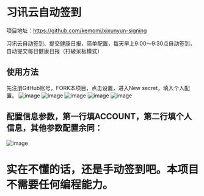 # 习讯云自动签到
项目地址：https://github.com/kemomi/xixunyun-signing

习讯云自动签到、提交健康日报，简单配置，每天早上9:00～9:30点自动签到，自动提交每日健康日报（打破呆板模式）

## 使用方法

先注册GitHub账号，FORK本项目，点击设置，进入New secret，填入个人配置。
![image](https://user-images.githubusercontent.com/76780905/224594651-545cf708-c4e4-4ca4-b261-9ede444f60ec.png)
![image](https://user-images.githubusercontent.com/76780905/224594209-497bb963-105c-4558-b7f0-a19966a20266.png)
![image](https://user-images.githubusercontent.com/76780905/224594232-569960ab-29c1-4ba1-8ca4-1aafd9f67c33.png)
![image](https://user-images.githubusercontent.com/76780905/224594241-14fac36f-8828-4cc9-8fba-c7dbabaf1492.png)
![image](https://user-images.githubusercontent.com/76780905/224594251-259b8ad5-ffe7-430e-988c-e752dc19fb62.png)

## 配置信息参数，第一行填ACCOUNT，第二行填个人信息，其他参数配置余同：

![image](https://user-images.githubusercontent.com/76780905/224591151-cde37bf3-1644-4e0f-8d59-9895830c9265.png)

# 实在不懂的话，还是手动签到吧。本项目不需要任何编程能力。 

